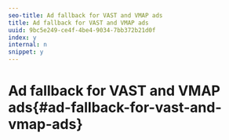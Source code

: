 ```yaml
---
seo-title: Ad fallback for VAST and VMAP ads
title: Ad fallback for VAST and VMAP ads
uuid: 9bc5e249-ce4f-4be4-9034-7bb372b21d0f
index: y
internal: n
snippet: y
---
```


# Ad fallback for VAST and VMAP ads{#ad-fallback-for-vast-and-vmap-ads}

